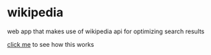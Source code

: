 # wikipedia
web app that makes use of wikipedia api for optimizing search results

<a href="https://codepen.io/deityhub/full/BddgrG" target="_blank">click me</a> to see how this works

